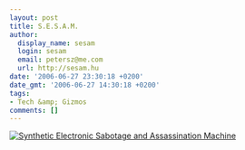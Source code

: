 ```yaml
---
layout: post
title: S.E.S.A.M.
author:
  display_name: sesam
  login: sesam
  email: petersz@me.com
  url: http://sesam.hu
date: '2006-06-27 23:30:18 +0200'
date_gmt: '2006-06-27 14:30:18 +0200'
tags:
- Tech &amp; Gizmos
comments: []
---
```


[ ![Synthetic Electronic Sabotage and Assassination Machine](http://cyborg.namedecoder.com/webimages/edox-SESAM.png)](http://cyborg.namedecoder.com)
